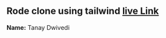 


## Rode clone using tailwind  [live Link](https://tanay123456789.github.io/rode-clone/)

**Name:** Tanay Dwivedi


